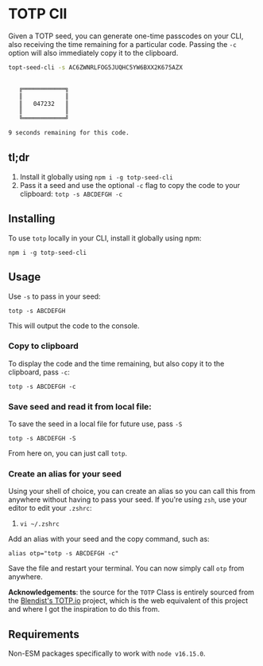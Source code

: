 # TOTP ClI

Given a TOTP seed, you can generate one-time passcodes on your CLI, also receiving the time remaining for a particular code. Passing the `-c` option will also immediately copy it to the clipboard.

```bash
topt-seed-cli -s AC6ZWNRLFOG5JUQHC5YW6BXX2K675AZX


   ╔════════════╗
   ║            ║
   ║   047232   ║
   ║            ║
   ╚════════════╝

9 seconds remaining for this code.
```

## tl;dr

1. Install it globally using `npm i -g totp-seed-cli`
2. Pass it a seed and use the optional `-c` flag to copy the code to your clipboard: `totp -s ABCDEFGH -c`

## Installing

To use `totp` locally in your CLI, install it globally using npm:

`npm i -g totp-seed-cli`

## Usage

Use `-s` to pass in your seed:

`totp -s ABCDEFGH`

This will output the code to the console.

### Copy to clipboard

To display the code and the time remaining, but also copy it to the clipboard, pass `-c`:

`totp -s ABCDEFGH -c`

### Save seed and read it from local file:

To save the seed in a local file for future use, pass `-S`

`totp -s ABCDEFGH -S`

From here on, you can just call `totp`.

### Create an alias for your seed

Using your shell of choice, you can create an alias so you can call this from anywhere without having to pass your seed.
If you're using `zsh`, use your editor to edit your `.zshrc`:

1. `vi ~/.zshrc`

Add an alias with your seed and the copy command, such as:

`alias otp="totp -s ABCDEFGH -c"`

Save the file and restart your terminal. You can now simply call `otp` from anywhere.

**Acknowledgements**: the source for the `TOTP` Class is entirely sourced from the [Blendist's TOTP.io](https://github.com/venables/totp.io) project, which is the web equivalent of this project and where I got the inspiration to do this from.

## Requirements

Non-ESM packages specifically to work with `node v16.15.0`.